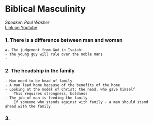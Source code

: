 # Biblical Masculinity
*Speaker: Paul Washer* <br>
[Link on Youtube](https://www.youtube.com/watch?v=eSSs8wAjdaU)


### 1. There is a difference between man and woman
```
a. The judgement from God in Isaiah:
- the young guy will rule over the noble mans
-
```

### 2. The headship in the family
```
- Man need to be head of family
- A man lead home because of the benefits of the home
- Looking at the model of Christ: the head, who gave himself
    This requires strongness, boldness
- The job of man is feeding the family
    If someone who stands against with family - a man should stand ahead with the family
```


### 3.